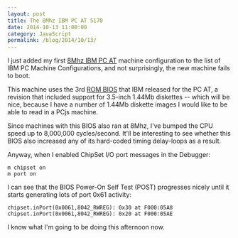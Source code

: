 ```yaml
---
layout: post
title: The 8Mhz IBM PC AT 5170
date: 2014-10-13 11:00:00
category: JavaScript
permalink: /blog/2014/10/13/
---
```


I just added my first [8Mhz IBM PC AT](/machines/pcx86/ibm/5170/ega/1024kb/rev3/debugger/machine.xml)
machine configuration to the list of IBM PC Machine Configurations, and not surprisingly, the new machine
fails to boot.

This machine uses the 3rd [ROM BIOS](/machines/pcx86/ibm/5170/rom/#ibm-pc-at-rom-bios-rev-3) that IBM released
for the PC AT, a revision that included support for 3.5-inch 1.44Mb diskettes -- which will be nice, because I
have a number of 1.44Mb diskette images I would like to be able to read in a PCjs machine.

Since machines with this BIOS also ran at 8Mhz, I've bumped the CPU speed up to 8,000,000 cycles/second.
It'll be interesting to see whether this BIOS also increased any of its hard-coded timing delay-loops as a result.

Anyway, when I enabled ChipSet I/O port messages in the Debugger:

	m chipset on
	m port on

I can see that the BIOS Power-On Self Test (POST) progresses nicely until it starts generating lots of port 0x61
activity:

	chipset.inPort(0x0061,8042_RWREG): 0x30 at F000:05A8
	chipset.inPort(0x0061,8042_RWREG): 0x20 at F000:05AE

I know what I'm going to be doing this afternoon now.
